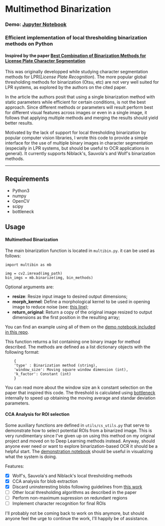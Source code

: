 # Multimethod Binarization
### Demo: [Jupyter Notebook](https://github.com/glefundes/Multimethod-Binarization/blob/master/Demo.ipynb)
### Efficient implementation of local thresholding binarization methods on Python
#### Inspired by the paper [Best Combination of Binarization Methods for License Plate Character Segmentation](https://www.researchgate.net/publication/269682463_Best_Combination_of_Binarization_Methods_for_License_Plate_Character_Segmentation)

This was originally developped while studying character segmentation methods for LPR(*License Plate Recognition*). 
The more popular global thresholding methods for binarization (Otsu, etc) are not very well suited for LPR systems, as explored by the authors on the cited paper.

In the article the authors posit that using a single binarization method with static parameters while efficient for certain conditions, is not the best approach. Since different methods or parameters will result perform best for different visual features across images or even in a single image, it follows that applying multiple methods and merging the results should yield better results.

Motivated by the lack of support for local thresholding binarization by popular computer vision libraries, I wrote this code to provide a simple interface for the use of multiple binary images in character segmentation (especially in LPR systems, but should be useful to OCR applications in general). It currently supports Niblack's, Sauvola's and Wolf's binarization methods. 
___
## Requirements
* Python3
* numpy
* OpenCV
* scipy
* bottleneck 

## Usage
#### Multimethod Binarization
The main binarization function is located in `multibin.py`. it can be used as follows:
```
import multibin as mb

img = cv2.imread(img_path)
bin_imgs = mb.binarize(img, bin_methods)
```
Optional arguments are:
* **resize**: Resize input image to desired output dimensions;
* **morph_kernel**: Define a morphological kernel to be used in opening image to reduce noise (see: [this line](https://github.com/glefundes/Multimethod-Binarization/blob/25577bf57945f70ecd1e17080664952ace0fc2b6/multibin.py#L55));
* **return_original**: Return a copy of the original image resized to output dimensions as the first position in the resulting array;

You can find an example using all of them on the [demo notebook included in this repo](https://github.com/glefundes/Multimethod-Binarization/blob/master/Demo.ipynb).

This function returns a list containing one binary image for method described. The methods are defined as a list dictionary objects with the following format:
```
    {
    'type' : Binarization method (string),
    'window_size': Moving square window dimension (int),
    'k_factor': Constant (int)
    }
```
You can read more about the window size an k constant selection on the paper that inspired this code. The threshold is calculated using [bottleneck](https://github.com/kwgoodman/bottleneck) internally to speed up obtaining the moving average and standar deviation parameters.

#### CCA Analysis for ROI selection
Some auxiliary functions are defined in `utils/cs_utils.py` that serve to demonstrate how to select potential ROIs from a binarized image. This is very rundimentary since I've given up on using this method on my original project and moved on to Deep Learning methods instead. Anyway, should anyone ever need or want to explore binarization-based OCR it should be a helpful start. The [demonstration notebook](https://github.com/glefundes/Multimethod-Binarization/blob/master/Demo.ipynb) should be useful in visualizing what the system is doing.

Features: 
- [x] Wolf's, Sauvola's and Niblack's local thresholding methods
- [x] CCA analysis for blob extraction
- [x] Discard uninsteresting blobs following guidelines from [this work](https://ieeexplore.ieee.org/document/6084002/)
- [ ] Other local thresholding algorithms as described in the paper 
- [ ] Perform non-maximum supression on redundant regions
- [ ] Implement character recognition for final ROIs

I'll probably not be coming back to work on this anymore, but should anyone feel the urge to continue the work, I'll happily be of assistance.
